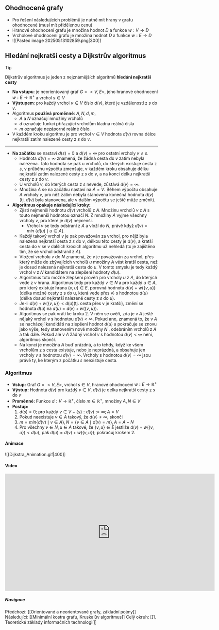 ## Ohodnocené grafy
- Pro řešení následujících problémů je nutné mít hrany v grafu ohodnocené (musí mít přidělenou cenu)
- Hranové ohodnocení grafu je množina hodnot $D$ a funkce $w: V \rightarrow D$
- Vrcholové ohodnocení grafu je množina hodnot $D$ a funkce $w: E \rightarrow D$
- ![[Pasted image 20250513102859.png|300]]
## Hledání nejkratší cesty a Dijkstrův algoritmus
>[!tip]
>Dijkstrův algoritmus je jeden z nejznámějších algoritmů **hledání nejkratší cesty**
- **Na vstupu**: je neorientovaný graf $G = <V, E>$, jeho hranové ohodnocení $w: E \rightarrow \mathbb{R}^{+}$ a vrchol $s \in V$
- **Výstupem**: pro každý vrchol $v \in V$ číslo $d(v)$, které je vzdáleností z $s$ do $v$.
- Algoritmus **používá proměnné**: $A, N, d, m$, 
	- $A$ a $N$ označují množiny vrcholů 
	- $d$ označuje funkci přiřazující vrcholům kladná reálná čísla
	- $m$ označuje nezáporné reálné číslo.
- V každém kroku algoritmu je pro vrchol $v \in V$ hodnota $d(v)$ rovna délce nejkratší zatím nalezené cesty z $s$ do $v$.
---
- **Na začátku** se nastaví $d(s) = 0$ a $d(v) = \infty$ pro ostatní vrcholy $v \neq s$. 
	- Hodnota $d(v) = \infty$ znamená, že žádná cesta do $v$ zatím nebyla nalezena. Tato hodnota se pak u vrcholů, do kterých existuje cesta z $s$, v průběhu výpočtu zmenšuje, v každém kroku obsahuje délku nejkratší zatím nalezené cesty z $s$ do $v$, a na konci délku nejkratší cesty z $s$ do $v$. 
	- U vrcholů $v$, do kterých cesta z $s$ nevede, zůstává $d(v) = \infty$. 
	- Množina $A$ se na začátku nastaví na $A = V$. Během výpočtu obsahuje $A$ vrcholy $v$, pro něž zatím nebyla stanovena konečná hodnota $d(v)$ (tj. $d(v)$ byla stanovena, ale v dalším výpočtu se ještě může změnit). 
- **Algoritmus opakuje následující kroky:** 
	- Zjistí nejmenší hodnotu $d(v)$ vrcholů z $A$. Množinu vrcholů $v$ z $A$ s touto nejmenší hodnotou označí $N$. Z množiny $A$ vyjme všechny vrcholy $v$, pro které je $d(v)$ nejmenší. 
		- Vrchol $v$ se tedy odstraní z $A$ a vloží do $N$, právě když $d(v) = min\ \{d(u) \mid u \in A\}$. 
	- Každý takový vrchol $v$ je pak považován za vrchol, pro nějž byla nalezena nejkratší cesta z $s$ do $v$, délkou této cesty je $d(v)$, a kratší cesta do $v$ se v dalších krocích algoritmu už nehledá (to je zajištěno tím, že se vrchol odstranil z $A$). 
	- Vložení vrcholu $v$ do $N$ znamená, že $v$ je považován za vrchol, přes který může do zbývajících vrcholů $u$ množiny $A$ vést kratší cesta, než je dosud nalezená nejkratší cesta do $u$. V tomto smyslu je tedy každý vrchol $v$ z $N$ kandidátem na zlepšení hodnoty $d(u)$. 
	- Algoritmus toto možné zlepšení prověří pro vrcholy $u$ z $A$, do kterých vede z $v$ hrana. Algoritmus tedy pro každý $v \in N$ a pro každý $u \in A$, pro který existuje hrana $\{v, u\} \in E$, porovná hodnotu $d(v) + w(\{v, u\})$ (délka možné cesty z s do u, která vede přes v) s hodnotou $d(u)$ (délka dosud nejkratší nalezené cesty z $s$ do $u$). 
	- Je-li $d(v) + w(\{v, u\}) < d(u)$(tj. cesta přes v je kratší), změní se hodnota $d(u) \text{ na } d(u) = d(v) + w(\{v, u\})$. 
	- Algoritmus se pak vrátí ke kroku 2. V něm se ověří, zda je v $A$ ještě nějaký vrchol $v$ s hodnotou $d(v) < \infty$. Pokud ano, znamená to, že v $A$ se nacházejí kandidáti na zlepšení hodnot $d(u)$ a pokračuje se znovu jako výše, tedy stanovením nové množiny $N$ , odebráním vrcholů z $A$ a tak dále. Pokud ale v $A$ žádný vrchol $v$ s hodnotou $d(v) < \infty$ není, algoritmus skončí. 
	- Na konci je množina $A$ buď prázdná, a to tehdy, když ke všem vrcholům z $s$ cesta existuje, nebo je neprázdná, a obsahuje jen vrcholy $v$ s hodnotou $d(v) = \infty$. Vrcholy s hodnotou $d(v) = \infty$ jsou právě ty, ke kterým z počátku $s$ neexistuje cesta.

### Algoritmus
- **Vstup:** Graf $G = <V, E>$, vrchol $s \in V$, hranové ohodnocení $w: E \rightarrow \mathbb{R}^{+}$
- **Výstup:** Hodnota $d(v)$ pro každý $v \in V$, $d(v)$ je délka nejkratší cesty z $s$ do $v$
- **Proměnné:** Funkce $d: V \rightarrow \mathbb{R}^{+}$, číslo $m \in \mathbb{R}^{+}$, množiny $A, N \in V$
- **Postup:**
	1. $d(s) = 0$; pro každý $v \in V - \{s\}: d(v):= \infty ; A = V$
	2. Pokud neexistuje $v \in A$ takový, že $d(v) \neq \infty$, skonči
	3. $m = min\{d(v) \mid v \in A\}, N= \{ v \in A \mid d(v)=m \}, A = A - N$
	4. Pro všechny $v \in N, u \in A$ takové, že $\{v,u\} \in E$ jestliže $d(v) + w(\{v,u\}) < d(u),$ pak $d(u)=d(v)+w(\{v,u\});$ pokračuj krokem $2.$

#### Animace
![[Dijkstra_Animation.gif|400]]

#### Video
<iframe width="690" height="385" src="https://www.youtube.com/embed/_lHSawdgXpI?si=d6NouOUOCmePLEzT" title="YouTube video player" frameborder="0" allow="accelerometer; autoplay; clipboard-write; encrypted-media; gyroscope; picture-in-picture; web-share" referrerpolicy="strict-origin-when-cross-origin" allowfullscreen></iframe>

##### Navigace
Předchozí:  [[Orientované a neorientované grafy, základní pojmy]]
Následující: [[Minimální kostra grafu, Kruskalův algoritmus]]
Celý okruh: [[1. Teoretické základy informačních technologií]]